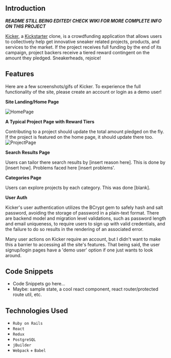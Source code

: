 ## Introduction

***README STILL BEING EDITED! CHECK WIKI FOR MORE COMPLETE INFO ON THIS PROJECT***

[Kicker](https://kicker-app.herokuapp.com/#/), a [Kickstarter](https://www.kickstarter.com/) clone, is a crowdfunding application that allows users to collectively help get innovative sneaker related projects, products, and services to the market. If the project receives full funding by the end of its campaign, project backers receive a tiered reward contingent on the amount they pledged. Sneakerheads, rejoice!

## Features
Here are a few screenshots/gifs of Kicker. To experience the full functionality of the site, please create an account or login as a demo user!

**Site Landing/Home Page**

![HomePage](https://github.com/griffinsharp/Kicker/blob/master/app/assets/images/kickerhome.gif)

**A Typical Project Page with Reward Tiers**

Contributing to a project should update the total amount pledged on the fly. If the project is featured on the home page, it should update there too. 
![ProjectPage](https://github.com/griffinsharp/Kicker/blob/master/app/assets/images/KickerProjectPage.png)

**Search Results Page**

Users can tailor there search results by [insert reason here]. This is done by [insert how]. Problems faced here [insert problems'.

**Categories Page**

Users can explore projects by each category. This was done [blank]. 

**User Auth**

Kicker's user authentication utilizes the BCrypt gem to safely hash and salt password, avoiding the storage of password in a plain-text format. There are backend model and migration level validations, such as password length and email uniqueness, to require users to sign up with valid credentials, and the failure to do so results in the rendering of an associated error.

Many user actions on Kicker require an account, but I didn't want to make this a barrier to accessing all the site's features. That being said, the user signup/login pages have a 'demo user' option if one just wants to look around. 

## Code Snippets

- Code Snippets go here...
- Maybe: sample state, a cool react component, react router/protected route util, etc.

## Technologies Used

- `Ruby on Rails` 
- `React` 
- `Redux` 
- `PostgreSQL` 
- `jBuilder` 
- `Webpack` + `Babel` 

